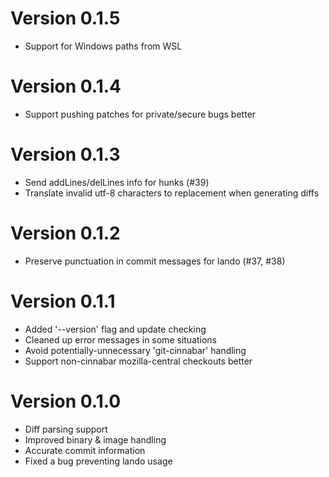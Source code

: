 # Version 0.1.5

* Support for Windows paths from WSL

# Version 0.1.4
* Support pushing patches for private/secure bugs better

# Version 0.1.3
* Send addLines/delLines info for hunks (#39)
* Translate invalid utf-8 characters to replacement when generating diffs

# Version 0.1.2
* Preserve punctuation in commit messages for lando (#37, #38)

# Version 0.1.1

* Added '--version' flag and update checking
* Cleaned up error messages in some situations
* Avoid potentially-unnecessary 'git-cinnabar' handling
* Support non-cinnabar mozilla-central checkouts better

# Version 0.1.0

* Diff parsing support
* Improved binary & image handling
* Accurate commit information
* Fixed a bug preventing lando usage
